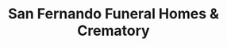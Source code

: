 ---
title: "San Fernando Funeral Homes & Crematory"
url: /batangas-city/san-fernando-funeral-homes-und-crematory/
shop: Bestattungen
---